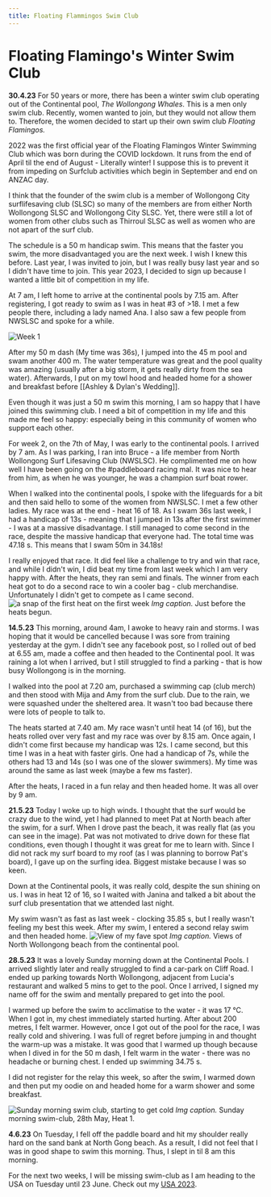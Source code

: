 ```yaml
---
title: Floating Flammingos Swim Club
---
```

# Floating Flamingo's Winter Swim Club
**30.4.23** 
For 50 years or more, there has been a winter swim club operating out of the Continental pool, *The Wollongong Whales*. This is a men only swim club. Recently, women wanted to join, but they would not allow them to. Therefore, the women decided to start up their own swim club *Floating Flamingos.* 

2022 was the first official year of the Floating Flamingos Winter Swimming Club which was born during the COVID lockdown. It runs from the end of April til the end of August - Literally winter! I suppose this is to prevent it from impeding on Surfclub activities which begin in September and end on ANZAC day. 

I think that the founder of the swim club is a member of Wollongong City surflifesaving club (SLSC) so many of the members are from either North Wollongong SLSC and Wollongong City SLSC. Yet, there were still a lot of women from other clubs such as Thirroul SLSC as well as women who are not apart of the surf club. 

The schedule is a 50 m handicap swim. This means that the faster you swim, the more disadvantaged you are the next week. I wish I knew this before. Last year, I was invited to join, but I was really busy last year and so I didn't have time to join. This year 2023, I decided to sign up because I wanted a little bit of competition in my life. 

At 7 am, I left home to arrive at the continental pools by 7.15 am. After registering, I got ready to swim as I was in heat #3 of >18. I met a few people there, including a lady named Ana. I also saw a few people from NWSLSC and spoke for a while. 

![Week 1](../swimming-and-surfing/pics/floatingflammingos-w1.png)

After my 50 m dash (My time was 36s), I jumped into the 45 m pool and swam another 400 m. The water temperature was great and the pool quality was amazing (usually after a big storm, it gets really dirty from the sea water). Afterwards, I put on my towl hood and headed home for a shower and breakfast before [[Ashley & Dylan's Wedding]]. 

Even though it was just a 50 m swim this morning, I am so happy that I have joined this swimming club. I need a bit of competition in my life and this made me feel so happy: especially being in this community of women who support each other. 

For week 2, on the 7th of May, I was early to the continental pools. I arrived by 7 am. As I was parking, I ran into Bruce - a life member from North Wollongong Surf Lifesaving Club (NWSLSC). He complimented me on how well I have been going on the #paddleboard racing mal. It was nice to hear from him, as when he was younger, he was a champion surf boat rower. 

When I walked into the continental pools, I spoke with the lifeguards for a bit and then said hello to some of the women from NWSLSC. I met a few other ladies. My race was at the end - heat 16 of 18. As I swam 36s last week, I had a handicap of 13s - meaning that I jumped in 13s after the first swimmer - I was at a massive disadvantage. I still managed to come second in the race, despite the massive handicap that everyone had. The total time was 47.18 s. This means that I swam 50m in 34.18s! 

I really enjoyed that race. It did feel like a challenge to try and win that race, and while I didn't win, I did beat my time from last week which I am very happy with. After the heats, they ran semi and finals. The winner from each heat got to do a second race to win a cooler bag - club merchandise. Unfortunately I didn't get to compete as I came second. 
![a snap of the first heat on the first week](pics/floating-flammingos-swim%203.png)
*Img caption.* Just before the heats begun. 

**14.5.23**
This morning, around 4am, I awoke to heavy rain and storms. I was hoping that it would be cancelled because I was sore from training yesterday at the gym. I didn't see any facebook post, so I rolled out of bed at 6.55 am, made a coffee and then headed to the Continental pool. It was raining a lot when I arrived, but I still struggled to find a parking - that is how busy Wollongong is in the morning. 

I walked into the pool at 7.20 am, purchased a swimming cap (club merch) and then stood with Mija and Amy from the surf club. Due to the rain, we were squashed under the sheltered area. It wasn't too bad because there were lots of people to talk to. 

The heats started at 7.40 am. My race wasn't until heat 14 (of 16), but the heats rolled over very fast and my race was over by 8.15 am. Once again, I didn't come first because my handicap was 12s. I came second, but this time I was in a heat with faster girls. One had a handicap of 7s, while the others had 13 and 14s (so I was one of the slower swimmers). My time was around the same as last week (maybe a few ms faster). 

After the heats, I raced in a fun relay and then headed home. It was all over by 9 am. 

**21.5.23**
Today I woke up to high winds. I thought that the surf would be crazy due to the wind, yet I had planned to meet Pat at North beach after the swim, for a surf. When I drove past the beach, it was really flat (as you can see in the image). Pat was not motivated to drive down for these flat conditions, even though I thought it was great for me to learn with. Since I did not rack my surf board to my roof (as I was planning to borrow Pat's board), I gave up on the surfing idea. Biggest mistake because I was so keen. 

Down at the Continental pools, it was really cold, despite the sun shining on us. I was in heat 12 of 16, so I waited with Janina and talked a bit about the surf club presentation that we attended last night. 

My swim wasn't as fast as last week - clocking 35.85 s, but I really wasn't feeling my best this week. After my swim, I entered a second relay swim and then headed home. 
![View of my fave spot](pics/floating-flammingos2.png)
*Img caption.* Views of North Wollongong beach from the continental pool. 

**28.5.23**
It was a lovely Sunday morning down at the Continental Pools. I arrived slightly later and really struggled to find a car-park on Cliff Road. I ended up parking towards North Wollongong, adjacent from Lucia's restaurant and walked 5 mins to get to the pool. Once I arrived, I signed my name off for the swim and mentally prepared to get into the pool.

I warmed up before the swim to acclimatise to the water - it was 17 °C. When I got in, my chest immediately started hurting. After about 200 metres, I felt warmer. However, once I got out of the pool for the race, I was really cold and shivering. I was full of regret before jumping in and thought the warm-up was a mistake. It was good that I warmed up though because when I dived in for the 50 m dash, I felt warm in the water - there was no headache or burning chest. I ended up swimming 34.75 s. 

I did not register for the relay this week, so after the swim, I warmed down and then put my oodie on and headed home for a warm shower and some breakfast. 

![Sunday morning swim club, starting to get cold](pics/floating-flamingos3.png)
*Img caption.* Sunday morning swim-club, 28th May, Heat 1. 

**4.6.23**
On Tuesday, I fell off the paddle board and hit my shoulder really hard on the sand bank at North Gong beach. As a result, I did not feel that I was in good shape to swim this morning. Thus, I slept in til 8 am this morning. 

For the next two weeks, I will be missing swim-club as I am heading to the USA on Tuesday until 23 June. Check out my [USA 2023](/docs/life/trips/usa.md). 